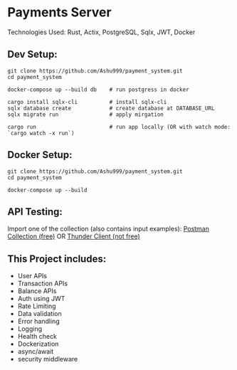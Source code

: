 # Payments Server

Technologies Used: Rust, Actix, PostgreSQL, Sqlx, JWT, Docker  

## Dev Setup:
```shell
git clone https://github.com/Ashu999/payment_system.git
cd payment_system

docker-compose up --build db    # run postgress in docker

cargo install sqlx-cli          # install sqlx-cli
sqlx database create            # create database at DATABASE_URL
sqlx migrate run                # apply mirgation

cargo run                       # run app locally (OR with watch mode: `cargo watch -x run`)
```

## Docker Setup:
```shell
git clone https://github.com/Ashu999/payment_system.git
cd payment_system

docker-compose up --build
```

## API Testing:
Import one of the collection (also contains input examples):
[Postman Collection (free)](./docs/postman-collection-payment_system.json) OR [Thunder Client (not free)](./docs/thunder-client-collection_payment_system.json)


## This Project includes:
- User APIs
- Transaction APIs
- Balance APIs
- Auth using JWT
- Rate Limiting
- Data validation
- Error handling
- Logging
- Health check
- Dockerization
- async/await
- security middleware

